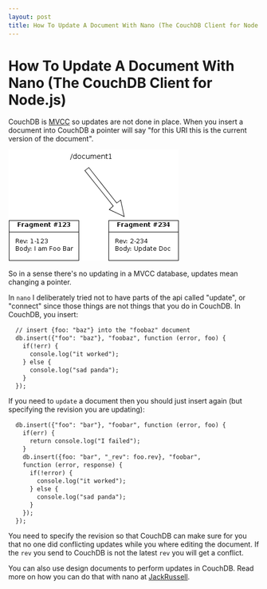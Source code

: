 ```yaml
---
layout: post
title: How To Update A Document With Nano (The CouchDB Client for Node.js)
---
```


# How To Update A Document With Nano (The CouchDB Client for Node.js)

CouchDB is [MVCC] so updates are not done in place. When you insert a document into CouchDB a pointer will say "for this URI this is the current version of the document".

<img src="/images/nano-diagram1.png" alt="CouchDB MVCC"></img>

So in a sense there's no updating in a MVCC database, updates mean changing a pointer.

In `nano` I deliberately tried not to have parts of the api called "update", or "connect" since those things are not things that you do in CouchDB. In CouchDB, you insert:

      // insert {foo: "baz"} into the "foobaz" document
      db.insert({"foo": "baz"}, "foobaz", function (error, foo) {   
        if(!err) {
          console.log("it worked");
        } else {
          console.log("sad panda");
        }
      });

If you need to `update` a document then you should just insert again (but specifying the revision you are updating):

      db.insert({"foo": "bar"}, "foobar", function (error, foo) {
        if(err) {
          return console.log("I failed");
        }
        db.insert({foo: "bar", "_rev": foo.rev}, "foobar", 
        function (error, response) {
          if(!error) {
            console.log("it worked");
          } else {
            console.log("sad panda");
          }
        });
      });

You need to specify the revision so that CouchDB can make sure for you that no one did conflicting updates while you where editing the document. If the `rev` you send to CouchDB is not the latest `rev` you will get a conflict.

You can also use design documents to perform updates in CouchDB. Read more on how you can do that with nano at [JackRussell](http://jackhq.tumblr.com/post/16035106690/nano-v1-2-x-document-update-handler-support-v1-2-x).

[MVCC]: http://en.wikipedia.org/wiki/Multiversion_concurrency_control
